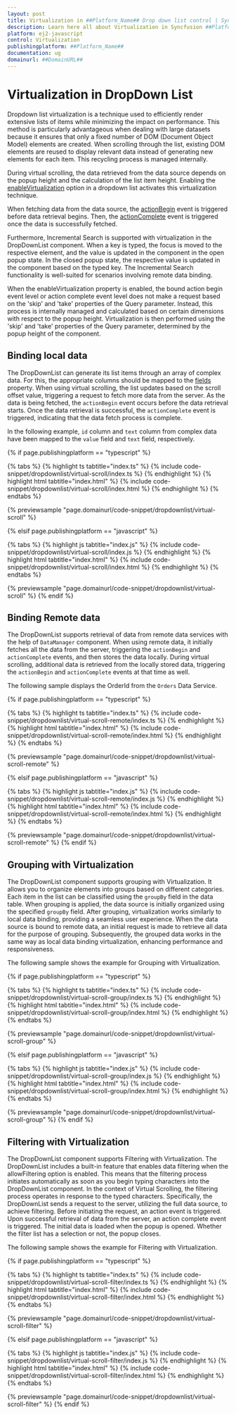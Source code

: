 ```yaml
---
layout: post
title: Virtualization in ##Platform_Name## Drop down list control | Syncfusion
description: Learn here all about Virtualization in Syncfusion ##Platform_Name## Drop down list control of Syncfusion Essential JS 2 and more.
platform: ej2-javascript
control: Virtualization 
publishingplatform: ##Platform_Name##
documentation: ug
domainurl: ##DomainURL##
---
```


# Virtualization in DropDown List

Dropdown list virtualization is a technique used to efficiently render extensive lists of items while minimizing the impact on performance. This method is particularly advantageous when dealing with large datasets because it ensures that only a fixed number of DOM (Document Object Model) elements are created. When scrolling through the list, existing DOM elements are reused to display relevant data instead of generating new elements for each item. This recycling process is managed internally.
 
During virtual scrolling, the data retrieved from the data source depends on the popup height and the calculation of the list item height. Enabling the [enableVirtualization](../api/drop-down-list/#enableVirtualization) option in a dropdown list activates this virtualization technique. 
 
When fetching data from the data source, the [actionBegin](../api/drop-down-list/#actionbegin) event is triggered before data retrieval begins. Then, the [actionComplete](../api/drop-down-list/#actioncomplete) event is triggered once the data is successfully fetched.

Furthermore, Incremental Search is supported with virtualization in the DropDownList component. When a key is typed, the focus is moved to the respective element, and the value is updated in the component in the open popup state. In the closed popup state, the respective value is updated in the component based on the typed key. The Incremental Search functionality is well-suited for scenarios involving remote data binding.

When the enableVirtualization property is enabled, the bound action begin event level or action complete event level does not make a request based on the 'skip' and 'take' properties of the Query parameter. Instead, this process is internally managed and calculated based on certain dimensions with respect to the popup height. Virtualization is then performed using the 'skip' and 'take' properties of the Query parameter, determined by the popup height of the component.

## Binding local data

The DropDownList can generate its list items through an array of complex data. For this, the appropriate columns should be mapped to the [fields](../api/drop-down-list/#fields) property. When using virtual scrolling, the list updates based on the scroll offset value, triggering a request to fetch more data from the server. As the data is being fetched, the `actionBegin` event occurs before the data retrieval starts. Once the data retrieval is successful, the `actionComplete` event is triggered, indicating that the data fetch process is complete.

In the following example, `id` column and `text` column from complex data have been mapped to the `value` field and `text` field, respectively.

{% if page.publishingplatform == "typescript" %}

 {% tabs %}
{% highlight ts tabtitle="index.ts" %}
{% include code-snippet/dropdownlist/virtual-scroll/index.ts %}
{% endhighlight %}
{% highlight html tabtitle="index.html" %}
{% include code-snippet/dropdownlist/virtual-scroll/index.html %}
{% endhighlight %}
{% endtabs %}
        
{% previewsample "page.domainurl/code-snippet/dropdownlist/virtual-scroll" %}

{% elsif page.publishingplatform == "javascript" %}

{% tabs %}
{% highlight js tabtitle="index.js" %}
{% include code-snippet/dropdownlist/virtual-scroll/index.js %}
{% endhighlight %}
{% highlight html tabtitle="index.html" %}
{% include code-snippet/dropdownlist/virtual-scroll/index.html %}
{% endhighlight %}
{% endtabs %}

{% previewsample "page.domainurl/code-snippet/dropdownlist/virtual-scroll" %}
{% endif %}


## Binding Remote data

The DropDownList supports retrieval of data from remote data services with the help of `DataManager` component. When using remote data, it initially fetches all the data from the server, triggering the `actionBegin` and `actionComplete` events, and then stores the data locally. During virtual scrolling, additional data is retrieved from the locally stored data, triggering the `actionBegin` and `actionComplete` events at that time as well.

The following sample displays the OrderId from the `Orders` Data Service.

{% if page.publishingplatform == "typescript" %}

 {% tabs %}
{% highlight ts tabtitle="index.ts" %}
{% include code-snippet/dropdownlist/virtual-scroll-remote/index.ts %}
{% endhighlight %}
{% highlight html tabtitle="index.html" %}
{% include code-snippet/dropdownlist/virtual-scroll-remote/index.html %}
{% endhighlight %}
{% endtabs %}
        
{% previewsample "page.domainurl/code-snippet/dropdownlist/virtual-scroll-remote" %}

{% elsif page.publishingplatform == "javascript" %}

{% tabs %}
{% highlight js tabtitle="index.js" %}
{% include code-snippet/dropdownlist/virtual-scroll-remote/index.js %}
{% endhighlight %}
{% highlight html tabtitle="index.html" %}
{% include code-snippet/dropdownlist/virtual-scroll-remote/index.html %}
{% endhighlight %}
{% endtabs %}

{% previewsample "page.domainurl/code-snippet/dropdownlist/virtual-scroll-remote" %}
{% endif %}

## Grouping with Virtualization

The DropDownList component supports grouping with Virtualization. It allows you to organize elements into groups based on different categories. Each item in the list can be classified using the `groupBy` field in the data table. When grouping is applied, the data source is initially organized using the specified `groupBy` field. After grouping, virtualization works similarly to local data binding, providing a seamless user experience. When the data source is bound to remote data, an initial request is made to retrieve all data for the purpose of grouping. Subsequently, the grouped data works in the same way as local data binding virtualization, enhancing performance and responsiveness.

The following sample shows the example for Grouping with Virtualization.

{% if page.publishingplatform == "typescript" %}

 {% tabs %}
{% highlight ts tabtitle="index.ts" %}
{% include code-snippet/dropdownlist/virtual-scroll-group/index.ts %}
{% endhighlight %}
{% highlight html tabtitle="index.html" %}
{% include code-snippet/dropdownlist/virtual-scroll-group/index.html %}
{% endhighlight %}
{% endtabs %}
        
{% previewsample "page.domainurl/code-snippet/dropdownlist/virtual-scroll-group" %}

{% elsif page.publishingplatform == "javascript" %}

{% tabs %}
{% highlight js tabtitle="index.js" %}
{% include code-snippet/dropdownlist/virtual-scroll-group/index.js %}
{% endhighlight %}
{% highlight html tabtitle="index.html" %}
{% include code-snippet/dropdownlist/virtual-scroll-group/index.html %}
{% endhighlight %}
{% endtabs %}

{% previewsample "page.domainurl/code-snippet/dropdownlist/virtual-scroll-group" %}
{% endif %}

## Filtering with Virtualization

The DropDownList component supports Filtering with Virtualization. The DropDownList includes a built-in feature that enables data filtering when the allowFiltering option is enabled. This means that the filtering process initiates automatically as soon as you begin typing characters into the DropDownList component. In the context of Virtual Scrolling, the filtering process operates in response to the typed characters. Specifically, the DropDownList sends a request to the server, utilizing the full data source, to achieve filtering. Before initiating the request, an action event is triggered. Upon successful retrieval of data from the server, an action complete event is triggered. The initial data is loaded when the popup is opened. Whether the filter list has a selection or not, the popup closes.

The following sample shows the example for Filtering with Virtualization.

{% if page.publishingplatform == "typescript" %}

 {% tabs %}
{% highlight ts tabtitle="index.ts" %}
{% include code-snippet/dropdownlist/virtual-scroll-filter/index.ts %}
{% endhighlight %}
{% highlight html tabtitle="index.html" %}
{% include code-snippet/dropdownlist/virtual-scroll-filter/index.html %}
{% endhighlight %}
{% endtabs %}
        
{% previewsample "page.domainurl/code-snippet/dropdownlist/virtual-scroll-filter" %}

{% elsif page.publishingplatform == "javascript" %}

{% tabs %}
{% highlight js tabtitle="index.js" %}
{% include code-snippet/dropdownlist/virtual-scroll-filter/index.js %}
{% endhighlight %}
{% highlight html tabtitle="index.html" %}
{% include code-snippet/dropdownlist/virtual-scroll-filter/index.html %}
{% endhighlight %}
{% endtabs %}

{% previewsample "page.domainurl/code-snippet/dropdownlist/virtual-scroll-filter" %}
{% endif %}

